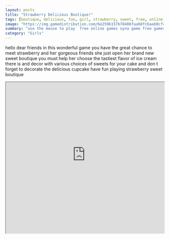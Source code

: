```yaml
---
layout: posts
title: "Strawberry Delicious Boutique!"
tags: [boutique, delicious, fun, girl, strawberry, sweet, free, online, games, oyna, game, free, games, play, play, games]
image: "https://img.gamedistribution.com/6e259b157b78406faa68fcbaab0cf487.jpg"
summary: "use the mouse to play  free online games oyna game free games play play games"
category: "Girls"
---
```


hello dear friends in this wonderful game you have the great chance to meet strawberry and her gorgeous friends she just open her brand new sweet boutique you must help her choose the tastiest flavor of ice cream there is and decor with various choices of sweets for your cake and don t forget to decorate the delicious cupcake have fun playing strawberry sweet boutique

<iframe width="100%" height="480px;" src="https://html5.gamedistribution.com/6e259b157b78406faa68fcbaab0cf487/"></iframe>